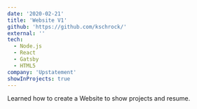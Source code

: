 ```yaml
---
date: '2020-02-21'
title: 'Website V1'
github: 'https://github.com/kschrock/'
external: ''
tech:
  - Node.js
  - React
  - Gatsby
  - HTML5
company: 'Upstatement'
showInProjects: true
---
```


Learned how to create a Website to show projects and resume.
